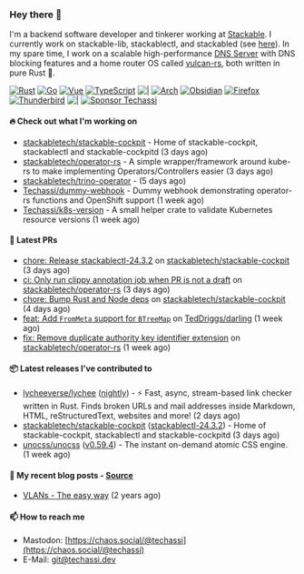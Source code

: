### Hey there 👋

I'm a backend software developer and tinkerer working at [Stackable][stackable]. I currently work on
stackable-lib, stackablectl, and stackabled (see [here][stackable-work]). In my spare time, I work on
a scalable high-performance [DNS Server][portal] with DNS blocking features and a home router OS
called [vulcan-rs][vulcan], both written in pure Rust 🦀.

[stackable-work]: https://github.com/stackabletech/stackable
[stackable]: https://github.com/stackabletech
[portal]: https://github.com/portal-rs/portal
[vulcan]: https://github.com/vulcan-rs

[![Rust](https://img.shields.io/badge/-Rust-141414?style=flat&logo=rust&logoColor=%23f97f39)](https://www.rust-lang.org/)
[![Go](https://img.shields.io/badge/-Go-141414?style=flat&logo=go&logoColor=%23f97f39)](https://go.dev/)
[![Vue](https://img.shields.io/badge/-Vue-141414?style=flat&logo=vuedotjs&logoColor=%23f97f39)](https://vuejs.org/)
[![TypeScript](https://img.shields.io/badge/-TypeScript-141414?style=flat&logo=typescript&logoColor=%23f97f39)](https://www.typescriptlang.org/)
![|](https://img.shields.io/badge/-%7C-141414?style=flat&logoColor=%23f97f39)
[![Arch](https://img.shields.io/badge/-Arch-141414?style=flat&logo=archlinux&logoColor=%23f97f39)](https://archlinux.org/)
[![Obsidian](https://img.shields.io/badge/-Obsidian-141414?style=flat&logo=obsidian&logoColor=%23f97f39)](https://obsidian.md/)
[![Firefox](https://img.shields.io/badge/-Firefox-141414?style=flat&logo=firefox&logoColor=%23f97f39)](https://www.mozilla.org/en-US/firefox/new/)
[![Thunderbird](https://img.shields.io/badge/-Thunderbird-141414?style=flat&logo=thunderbird&logoColor=%23f97f39)](https://www.thunderbird.net/en-US/)
![|](https://img.shields.io/badge/-%7C-141414?style=flat&logoColor=%23f97f39)
[![Sponsor Techassi](https://img.shields.io/badge/-Sponsor-141414?style=flat&logo=github&logoColor=%23f97f39)](https://github.com/sponsors/Techassi)

#### 🔥 Check out what I'm working on


- [stackabletech/stackable-cockpit](https://github.com/stackabletech/stackable-cockpit) - Home of stackable-cockpit, stackablectl and stackable-cockpitd (3 days ago)
- [stackabletech/operator-rs](https://github.com/stackabletech/operator-rs) - A simple wrapper/framework around kube-rs to make implementing Operators/Controllers easier (3 days ago)
- [stackabletech/trino-operator](https://github.com/stackabletech/trino-operator) -  (5 days ago)
- [Techassi/dummy-webhook](https://github.com/Techassi/dummy-webhook) - Dummy webhook demonstrating operator-rs functions and OpenShift support (1 week ago)
- [Techassi/k8s-version](https://github.com/Techassi/k8s-version) - A small helper crate to validate Kubernetes resource versions (1 week ago)

#### 🧪 Latest PRs


- [chore: Release stackablectl-24.3.2](https://github.com/stackabletech/stackable-cockpit/pull/234) on [stackabletech/stackable-cockpit](https://github.com/stackabletech/stackable-cockpit) (3 days ago)
- [ci: Only run clippy annotation job when PR is not a draft](https://github.com/stackabletech/operator-rs/pull/771) on [stackabletech/operator-rs](https://github.com/stackabletech/operator-rs) (3 days ago)
- [chore: Bump Rust and Node deps](https://github.com/stackabletech/stackable-cockpit/pull/233) on [stackabletech/stackable-cockpit](https://github.com/stackabletech/stackable-cockpit) (4 days ago)
- [feat: Add `FromMeta` support for `BTreeMap`](https://github.com/TedDriggs/darling/pull/287) on [TedDriggs/darling](https://github.com/TedDriggs/darling) (1 week ago)
- [fix: Remove duplicate authority key identifier extension](https://github.com/stackabletech/operator-rs/pull/766) on [stackabletech/operator-rs](https://github.com/stackabletech/operator-rs) (1 week ago)

#### 📦 Latest releases I've contributed to


- [lycheeverse/lychee](https://github.com/lycheeverse/lychee/releases/tag/nightly) ([nightly](https://github.com/lycheeverse/lychee/releases/tag/nightly)) - ⚡ Fast, async, stream-based link checker written in Rust. Finds broken URLs and mail addresses inside Markdown, HTML, reStructuredText, websites and more! (2 days ago)
- [stackabletech/stackable-cockpit](https://github.com/stackabletech/stackable-cockpit/releases/tag/stackablectl-24.3.2) ([stackablectl-24.3.2](https://github.com/stackabletech/stackable-cockpit/releases/tag/stackablectl-24.3.2)) - Home of stackable-cockpit, stackablectl and stackable-cockpitd (3 days ago)
- [unocss/unocss](https://github.com/unocss/unocss/releases/tag/v0.59.4) ([v0.59.4](https://github.com/unocss/unocss/releases/tag/v0.59.4)) - The instant on-demand atomic CSS engine. (1 week ago)

#### 📜 My recent blog posts - [Source](https://github.com/Techassi/page)


- [VLANs - The easy way](https://techassi.dev/posts/vlans-the-easy-way/) (2 years ago)

#### 📫 How to reach me

- Mastodon: [https://chaos.social/@techassi](https://chaos.social/@techassi)
- E-Mail: git@techassi.dev
